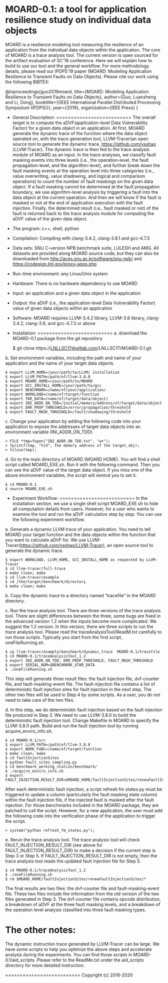 MOARD-0.1: a tool for application resilience study on individual data objects 
====================================================================================

MOARD is a resilience modeling tool 
measuring the resilience of an application from the individual data objects within 
the application. The core of MOARD is a trace analysis tool. The current version
is open sourced for the artifact evaluation of SC'18 conference. Here we will explain
how to build to use our tool and the general workflow. For more methodology details, 
please read our IPDPS'19 paper (MOARD: Modeling Application Resilience to Transient 
Faults on Data Objects). Please cite our work using the following BIBTEX: 

@inproceedings{guo2019moard,
  title={MOARD: Modeling Application Resilience to Transient Faults on Data Objects},
  author={Guo, Luanzheng and Li, Dong},
  booktitle={{IEEE International Parallel Distributed Processing Symposium (IPDPS)}},
  year={2019},
  organization={IEEE Press}
}

- General Description:
==========================
The overall target is to compute the aDVF(application-level Data Vulnerability Factor)
for a given data object in an application. At first, MOARD generate the dynamic trace of 
the function where the data object operated on, with the trace generation tool, 
LLVM-Tracer(an open source tool to generate the dynamic trace, https://github.com/ysshao
/LLVM-Tracer). The dynamic trace is then fed to the trace analysis module of MOARD as an
input. In the trace analyses, we classify fault masking events into three levels (i.e., 
the operation-level, the fault propagation-level, and the algorithm-level), and further 
break down the fault masking events at the operation level into three categories (i.e., 
value overwriting, value shadowing, and logical and comparison operations) to count the 
number of fault maskings on the given data object. If a fault masking cannot be determined
at the fault propagation boundary, we use algorithm-level analysis by triggering a fault 
into the data object at the current operation. And then we will know if the fault is masked
or not at the end of application execution with the fault injection. Finally, the determined
result (i.e., fault masked or not) of the fault is returned back to the trace analysis 
module for computing the aDVF value of the given data object. 


- The program: c++, shell, python

- Compilation: Compiling with clang-3.4.2, clang-3.8.1 and gcc-4.7.3

- Data sets: SNU C-version NPB benchmark suite, LULESH and AMG. All datasets are provided 
along MOARD source code, but they can also be downloaded from 
http://aces.snu.ac.kr/software/snu-npb/ and https://codesign.llnl.gov/proxy-apps.php

- Run-time environment: any Linux/Unix system

- Hardware: There is no hardware dependency to use MOARD

- Input: an application and a given data object in the application

- Output: the aDVF (i.e., the application-level Data Vulnerability Factor) value of given data 
objects within an application

- Software: MOARD requires LLVM-3.4.2 library, LLVM-3.8 library, clang-3.4.2, clang-3.8, and 
gcc-4.7.3 or above


- Installation:
==========================
a. download the MOARD-0.1 package from the git repository

	$ git clone https://LNLLSC17@gitlab.com/LNLLSC17/MOARD-0.1.git

b. Set environment variables, including the path and name of your application and the name 
of your target data objects.

	$ export LLVM_HOME=/your/path/to/LLVM/ installation
	$ export LLVM_PATH=/path/of/llvm-3.8.0
	$ export MOARD_HOME=/your/path/to/MOARD
	$ export GCC_INSTALL_HOME=/your/path/to/gcc
	$ export BENCHMARK=/name/of/your/application/
	$ export WORKLOAD=/name/of/target/function
	$ export TAR_DATA=/name/of/target/data/object/
	$ export INI_ADDR_ON_TDD=/initial/memory/address/of/target/data/object
	$ export ERR_PROP_THRESHOLD=/error/propagation/threshold
	$ export FAULT_MASK_THRESHOLD=/fault/shadowing/threshold

c. Change your application by adding the following code into your application to expose the 
addresses of target data objects into an environment variable (INI_ADDR_ON_TDD).	
	
	> FILE *tmp=fopen("INI_ADDR_ON_TDD.txt", "w+");	
	> fprintf(tmp, "%ld", the memory address of the target_obj);
	> fclose(tmp);

d. Go to the main directory of MOARD (MOARD HOME). You will find a shell script called MOARD_EXE.sh.
Run it with the following command. Then you can see the aDVF value of the target data object. 
If you miss one of the above environment variables, the script will remind you to set it.
	
	$ cd MOARD-0.1	
	$ source MOARD_EXE.sh


- Experiment Workflow:
==========================
In the installation section, we use a single shell script MOARD_EXE.sh to hide all computation 
details from users. However, for a user who wants to examine the tool and run the aDVF 
calculation step by step. You can use the following experiment workflow.

a. Generate a dynamic LLVM trace of your application. You need to tell MOARD your target function 
and the data objects within the function that you want to calculate aDVF for. We use 
LLVM-Tracer(https://github.com/ysshao/LLVM-Tracer), an open source tool to generate the dynamic 
trace.
	
	$ export WORKLOAD, LLVM_HOME, GCC_INSTALL_HOME as requested by LLVM-Tracer	
	$ cd llvm-tracer/full-trace
	$ make clean; make
	$ cd llvm-tracer/example
	$ cd /the/target/benchmark/directory
	$ make clean; make

b. Copy the dynamic trace to a directory named “tracefile” in the MOARD directory.

c. Run the trace analysis tool. There are three versions of the trace analysis tool. There are 
slight differences between the three, some bugs are fixed in the advanced version 1.2 when the 
inputs become more complicated. We suggest the 1.2 version. In this version, there are three 
scripts to run the trace analysis tool. Please read the traceAnalysisTool/ReadM.txt carefully 
to run those scripts. Typically you start from the first script, oneFileRunning.sh.
	
	$ cp llvm-tracer/example/benchmark/dynamic_trace  MOARD-0.1/tracefile	
	$ cd MOARD-0.1/traceAnalysisTool_1.2
	$ export INI_ADDR_ON_TDD, ERR_PROP_THRESHOLD, FAULT_MASK_THRESHOLD
	$ export SERIAL_NUM=$BENCHMARK_$TAR_DATA
	$ ./oneFileRunning.sh

This step will generate three result files: the fault injection file, dvf-counter file, and 
fault-masking-event file. The fault-injection file contains a list of deterministic fault 
injection sites for fault injection in the next step. The other two files will be used in Step 
4 by some scripts. As a user, you do not need to take care of the two files.

d. In this step, we do deterministic fault injection based on the fault injection file produced 
in Step 3. We need to use LLVM-3.8.0 to build the deterministic fault injection tool. Change 
Makefile in MOARD to specify the LLVM-3.8.0 path. Build and run the fault injection tool by running 
acquire_enviro_info.sh.
	
	$ cd MOARD-0.1/src
	$ export LLVM_PATH=/path/of/llvm-3.8.0
	$ export WORK_FUNC=/name/of/target/function
	$ make clean; make
	$ cd faultInjectionSites
	$ python fault_sites_sampling.py
	$ cd benchmark_working_station/benchmark/
	$ ./acquire_enviro_info.sh
	$ export FAULT_INJECTION_RESULT_DIR=$MOARD_HOME/faultInjectionSites/renewFaultInjectionSites/

After each deterministic fault injection, a script refresh fm states.py must be triggered to update 
a column (particularly the fault masking state column) within the fault injection file, if the 
injected fault is masked after the fault injection. For those benchmarks included in the MOARD 
package, they are patched to call the script. However, for a new application, the user must add the 
following code into the verification phase of the application to trigger the script.
	
	> system("python refresh_fm_states.py");

e. Rerun the trace analysis tool. The trace analysis tool will check FAULT_INJECTION_RESULT_DIR 
(see above for FAULT_INJECTION_RESULT_DIR) to make a decision if the current step is Step 3 or 
Step 5. If FAULT_INJECTION_RESULT_DIR is not empty, then the trace analysis tool reads the updated 
fault injection file for Step 5.
	
	$ cd MOARD-0.1/traceAnalysisTool_1.2	
	$ ./oneFileRunning.sh
	$ rm $MOARD_HOME/faultInjectionSites/renewFaultInjectionSites/*

The final results are two files: the dvf-counter file and fault-masking-event file. These two files 
include the information from the old version of the two files generated in Step 3. The dvf-counter 
file contains opcode distribution, a breakdown of aDVF at the three fault masking levels, and a 
breakdown of the operation level analysis classified into three fault masking types.

The other notes:
==========================
The dynamic instruction trace generated by LLVM-Tracer can be large. We have some scripts to help 
you optimize the above steps and accelerate analysis during the experiments. You can find those 
scripts in MOARD-0.1/aid\_scripts. Please refer to the ReadMe.txt under the aid_scripts directory
for more detailed instruction.

==========================
Copyright (c) 2016-2020

